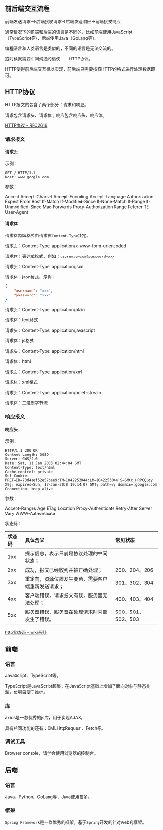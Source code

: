 ## 前后端交互流程

前端发送请求-->后端接收请求->后端发送响应->前端接受响应

通常情况下的前端和后端的语言是不同的，比如前端使用JavaScript（TypeScript等），后端使用Java（GoLang等）。

编程语言和人类语言是类似的，不同的语言是无法交流的。

这时候就需要中间沟通的信使——HTTP协议。

HTTP使得前后端交互得以实现，前后端只需要按照HTTP的格式进行处理数据即可。

## HTTP协议

HTTP报文的包含了两个部分：请求和响应。

请求包含请求头、请求体；响应包含响应头、响应体。



[HTTP协议 - RFC2616](https://tools.ietf.org/html/rfc2616)

### 请求报文

#### 请求头

示例：

```http
GET / HTTP/1.1
Host: www.google.com
```

参数：

Accept
Accept-Charset
Accept-Encoding
Accept-Language
Authorization
Expect
From
Host
If-Match
If-Modified-Since
If-None-Match
If-Range
If-Unmodified-Since
Max-Forwards
Proxy-Authorization
Range
Referer
TE
User-Agent

#### 请求体

请求体内容格式由请求体`Content-Type`决定。



请求头：Content-Type: application/x-www-form-urlencoded

请求体：表达式格式，例如：`usernmae=xxx&password=xxx`



请求头：Content-Type: application/json

请求体：json格式，示例：

```json
{
    "username": "xxx",
    "password": "xxx"
}
```



请求头：Content-Type: application/plain

请求体：text格式



请求头：Content-Type: application/javascript

请求体：js格式



请求头：Content-Type: application/html

请求体：html



请求头：Content-Type: application/xml

请求体：xml格式



请求头：Content-Type: application/octet-stream

请求体：二进制字节流

### 响应报文

#### 响应头

示例：

```http
HTTP/1.1 200 OK
Content-Length: 3059
Server: GWS/2.0
Date: Sat, 11 Jan 2003 02:44:04 GMT
Content-Type: text/html
Cache-control: private
Set-Cookie: PREF=ID=73d4aef52e57bae9:TM=1042253044:LM=1042253044:S=SMCc_HRPCQiqy
X9j; expires=Sun, 17-Jan-2038 19:14:07 GMT; path=/; domain=.google.com
Connection: keep-alive
```

参数：

Accept-Ranges
Age
ETag
Location
Proxy-Authenticate
Retry-After
Server
Vary
WWW-Authenticate

状态码：

| 状态码 | 具体含义                                           | 常见状态           |
| :----- | :------------------------------------------------- | :----------------- |
| 1xx    | 提示信息，表示目前是协议处理的中间状态；           |                    |
| 2xx    | 成功，报文已经收到并被正确处理；                   | 200、204、206      |
| 3xx    | 重定向，资源位置发生变动，需要客户端重新发送请求； | 301、302、304      |
| 4xx    | 客户端错误，请求报文有误，服务器无法处理；         | 400、403、404      |
| 5xx    | 服务器错误，服务器在处理请求时内部发生了错误。     | 500、501、502、503 |

[http状态码 - wiki百科](https://zh.wikipedia.org/wiki/HTTP%E7%8A%B6%E6%80%81%E7%A0%81)

## 前端

### 语言

JavaScript、TypeScript等。

TypeScript是JavaScript超集，在JavaScript基础上增加了面向对象与静态类型，使项目便于维护。

### 库

axios是一款优秀的js库，用于实现AJAX。

具有相同功能的还有：XMLHttpRequest、Fetch等。

### 调试工具

Browser console，请学会使用浏览器的控制台。

## 后端

### 语言

Java、Python、GoLang等，Java使用较多。

### 框架

`Spring Framework`是一款优秀的框架，基于`Spring`开发的针对web的框架。

